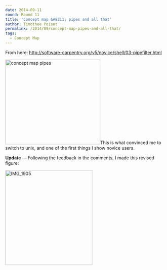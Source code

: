 ```yaml
---
date: 2014-09-11
round: Round 11
title: 'Concept map &#8211; pipes and all that'
author: Timothee Poisot
permalink: /2014/09/concept-map-pipes-and-all-that/
tags:
  - Concept Map
---
```

From here: http://software-carpentry.org/v5/novice/shell/03-pipefilter.html

[<img class="aligncenter size-medium wp-image-8600" alt="concept map pipes" src="http://files.software-carpentry.org/training-course/2014/09/index-300x268.jpeg" width="300" height="268" />][1]This is what convinced me to switch to unix, and one of the first things I show novice users.

**Update** &#8212; Following the feedback in the comments, I made this revised figure:

[<img class="aligncenter size-medium wp-image-8703" alt="IMG_1905" src="http://files.software-carpentry.org/training-course/2014/09/IMG_1905-275x300.jpg" width="275" height="300" />][2]

 [1]: http://files.software-carpentry.org/training-course/2014/09/index.jpeg
 [2]: http://files.software-carpentry.org/training-course/2014/09/IMG_1905.jpg
